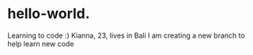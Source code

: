 # hello-world.
Learning to code :) 
Kianna, 23, lives in Bali 
I am creating a new branch to help learn new code 
